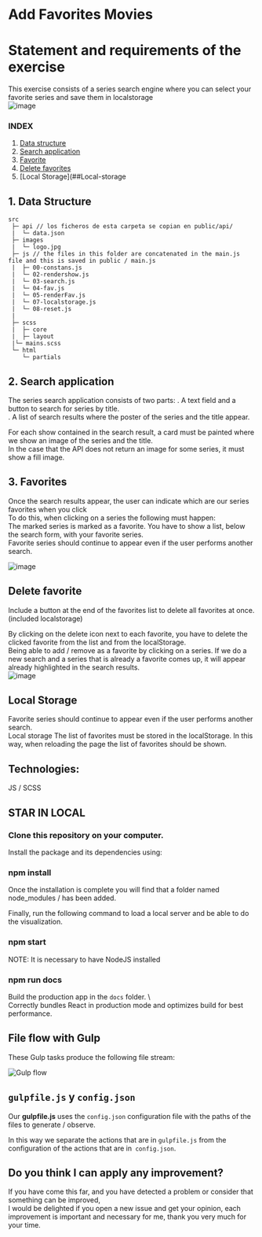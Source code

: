 # Add Favorites Movies

# Statement and requirements of the exercise
This exercise consists of a series search engine where you can select your favorite series and save them in localstorage<br>
![image](https://user-images.githubusercontent.com/81588630/139118167-22311981-ed9a-4915-adc0-0dc98aa6ef9c.png)

### INDEX
1. [Data structure](##Data-structure)
2. [Search application](##Search-application)
3. [Favorite](##Favorite)
4. [Delete favorites](##Delete-favorites)
5. [Local Storage](##Local-storage


## 1. Data Structure

```
src
 ├─ api // los ficheros de esta carpeta se copian en public/api/
 |  └─ data.json
 ├─ images
 |  └─ logo.jpg
 ├─ js // the files in this folder are concatenated in the main.js file and this is saved in public / main.js
 |  ├─ 00-constans.js
 |  └─ 02-rendershow.js
 |  └─ 03-search.js
 |  └─ 04-fav.js
 |  └─ 05-renderFav.js
 |  └─ 07-localstorage.js
 |  └─ 08-reset.js
 |
 ├─ scss
 |  ├─ core
 |  ├─ layout
 |└─ mains.scss
 └─ html
    └─ partials

```
## 2. Search application
The series search application consists of two parts:
. A text field and a button to search for series by title. <br>
. A list of search results where the poster of the series and the title appear.

For each show contained in the search result, a card must be painted where we show an image of the series and the title.<br>
In the case that the API does not return an image for some series, it must show a fill image.

## 3. Favorites
Once the search results appear, the user can indicate which are our series
favorites when you click <br>
To do this, when clicking on a series the following must happen: <br>
The marked series is marked as a favorite.
You have to show a list, below the search form, with your favorite series. <br>
Favorite series should continue to appear even if the user performs another search.

![image](https://user-images.githubusercontent.com/81588630/139119946-3d635ede-b800-4260-816c-f3c08d73cb63.png)


## Delete favorite
Include a button at the end of the favorites list to delete all favorites at once. (included localstorage) <br>

By clicking on the delete icon next to each favorite, you have to delete the clicked favorite from the list and from the localStorage. <br>
Being able to add / remove as a favorite by clicking on a series. If we do a new search and a series that is already a favorite comes up, it will appear already highlighted in the search results. <br>
![image](https://user-images.githubusercontent.com/81588630/147356192-d9be299b-e5d4-4c97-8f1b-24a2003f847f.png)

## Local Storage
Favorite series should continue to appear even if the user performs another search. <br>
Local storage The list of favorites must be stored in the localStorage. In this way, when reloading the page the list of favorites should be shown.

## Technologies:
 JS / SCSS

## STAR IN LOCAL

### Clone this repository on your computer.

Install the package and its dependencies using:

### npm install

Once the installation is complete you will find that a folder named node_modules / has been added.<br>

Finally, run the following command to load a local server and be able to do the visualization.

### npm start

NOTE: It is necessary to have NodeJS installed

### npm run docs
Build the production app in the `docs` folder. \ <br>
Correctly bundles React in production mode and optimizes build for best performance.

## File flow with Gulp

These Gulp tasks produce the following file stream:

![Gulp flow](./gulp-flow.png)

## `gulpfile.js` y `config.json`

Our **gulpfile.js** uses the `config.json` configuration file with the paths of the files to generate / observe.<br>

In this way we separate the actions that are in `gulpfile.js` from the configuration of the actions that are in` config.json`.


## Do you think I can apply any improvement?
If you have come this far, and you have detected a problem or consider that something can be improved, <br> 
I would be delighted if you open a new issue and get your opinion, each improvement is important and necessary for me, thank you very much for your time.
